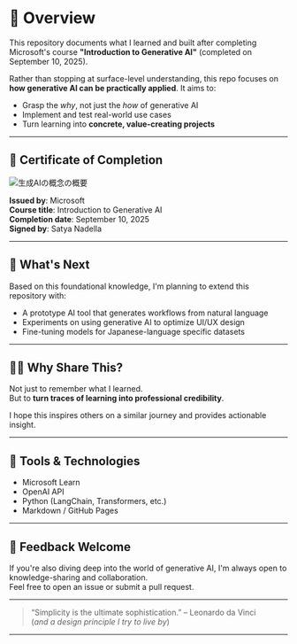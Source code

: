 # 🧠 Overview

This repository documents what I learned and built after completing Microsoft's course **"Introduction to Generative AI"** (completed on September 10, 2025).

Rather than stopping at surface-level understanding, this repo focuses on **how generative AI can be practically applied**. It aims to:

- Grasp the *why*, not just the *how* of generative AI
- Implement and test real-world use cases
- Turn learning into **concrete, value-creating projects**

---

## 📜 Certificate of Completion
![生成AIの概念の概要](https://github.com/user-attachments/assets/01ff3ad2-42d3-4f51-98f3-74404e528ede)



**Issued by**: Microsoft  
**Course title**: Introduction to Generative AI  
**Completion date**: September 10, 2025  
**Signed by**: Satya Nadella

---

## 🚀 What's Next

Based on this foundational knowledge, I'm planning to extend this repository with:

- A prototype AI tool that generates workflows from natural language
- Experiments on using generative AI to optimize UI/UX design
- Fine-tuning models for Japanese-language specific datasets

---

## 🙋‍♂️ Why Share This?

Not just to remember what I learned.  
But to **turn traces of learning into professional credibility**.

I hope this inspires others on a similar journey and provides actionable insight.

---

## 📎 Tools & Technologies

- Microsoft Learn  
- OpenAI API  
- Python (LangChain, Transformers, etc.)  
- Markdown / GitHub Pages

---

## 💬 Feedback Welcome

If you're also diving deep into the world of generative AI, I'm always open to knowledge-sharing and collaboration.  
Feel free to open an issue or submit a pull request.

---

> “Simplicity is the ultimate sophistication.” – Leonardo da Vinci  
> (*and a design principle I try to live by*)

---

